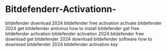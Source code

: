 # Bitdefenderr-Activationn-
 bitdefender download 2024 bitdefender free activation activate bitdefender 2024 get bitdefender antivirus how to install bitdefender get free bitdefender activation bitdefender activation 2024 bitdefender free download get bitdefender 2024 download bitdefender software how to download bitdefender 2024 bitdefender activation key
